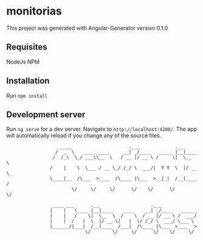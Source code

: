 # monitorias

This project was generated with Angular-Generator version 0.1.0

## Requisites

NodeJs
NPM

## Installation

Run `npm install` 

## Development server

Run `ng serve` for a dev server. Navigate to `http://localhost:4200/`. The app will automatically reload if you change any of the source files.


                       _____                     .___             .__        
					  /  _  \   ____ _____     __| _/____   _____ |__|____   
					 /  /_\  \_/ ___\\__  \   / __ |/ __ \ /     \|  \__  \  
					/    |    \  \___ / __ \_/ /_/ \  ___/|  Y Y  \  |/ __ \_
					\____|__  /\___  >____  /\____ |\___  >__|_|  /__(____  /
					        \/     \/     \/      \/    \/      \/        \/ 
					
					 ____ ___      .__                   .___             
					|    |   \____ |__|____    ____    __| _/____   ______
					|    |   /    \|  \__  \  /    \  / __ |/ __ \ /  ___/
					|    |  /   |  \  |/ __ \|   |  \/ /_/ \  ___/ \___ \ 
					|______/|___|  /__(____  /___|  /\____ |\___  >____  >
					             \/        \/     \/      \/    \/     \/ 

        